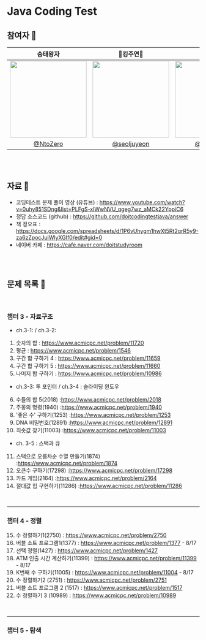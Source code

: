 # Java Coding Test 

## 참여자 👥
|                                                                 승태왕자                                                                 |                                                               👑킹주연👑                                                                |                                                    미인솔이                                                    |
|:------------------------------------------------------------------------------------------------------------------------------------:|:------------------------------------------------------------------------------------------------------------------------------------:|:----------------------------------------------------------------------------------------------------------:|
| <img src="https://github.com/NtoZero/DoitJavaCote/assets/130022922/07efe644-3539-4980-982b-9f44767df1e2" width=200px height = 200px> | <img src="https://github.com/NtoZero/DoitJavaCote/assets/130022922/a25ac42f-86b4-4f9f-80b7-5ca2e883235d" width=200px height = 200px> | <img src="https://github.com/NtoZero/DoitJavaCote/assets/130022922/96b6ea6a-c5cc-4881-8ce2-c4099e8178cc" width=200px height = 200px> |
|                                                [@NtoZero](https://github.com/NtoZero)                                                |                                             [@seoljuyeon](https://github.com/seoljuyeon)                                             |                                [@luminousol](https://github.com/luminousol)                                |

<br/>
<br/>

## 자료 📝
- 코딩테스트 문제 풀이 영상 (유튜브) : https://www.youtube.com/watch?v=0uhy851SDng&list=PLFgS-xIWwNVU_qgeg7wz_aMCk22YppiC6
- 정답 소스코드 (github) :  https://github.com/doitcodingtestjava/answer
- 책 정오표 : https://docs.google.com/spreadsheets/d/1P6vUhygm1hwXt5Rt2qrR5y9-za6zZpocJulWlyXGIf0/edit#gid=0
- 네이버 카페 : https://cafe.naver.com/doitstudyroom

<br/>
<br/>

## 문제 목록 🔖

<br/>

### 챕터 3 - 자료구조

- ch.3-1: / ch.3-2:

1. 숫자의 합 : https://www.acmicpc.net/problem/11720
2. 평균 : https://www.acmicpc.net/problem/1546
3. 구간 합 구하기 4 : https://www.acmicpc.net/problem/11659
4. 구간 합 구하기 5 : https://www.acmicpc.net/problem/11660
5. 나머지 합 구하기 : https://www.acmicpc.net/problem/10986

- ch.3-3: 투 포인터 / ch.3-4 : 슬라이딩 윈도우

6. 수들의 합 5(2018) :https://www.acmicpc.net/problem/2018
7. 주몽의 명령(1940) :https://www.acmicpc.net/problem/1940
8. '좋은 수' 구하기(1253) :https://www.acmicpc.net/problem/1253
9. DNA 비밀번호(12891) :https://www.acmicpc.net/problem/12891 
10. 최솟값 찾기(11003) :https://www.acmicpc.net/problem/11003 

- ch. 3-5 : 스택과 큐
11. 스택으로 오름차순 수열 만들기(1874) :https://www.acmicpc.net/problem/1874
12. 오큰수 구하기(17298) :https://www.acmicpc.net/problem/17298
13. 카드 게임(2164) :https://www.acmicpc.net/problem/2164
14. 절대값 힙 구현하기(11286) :https://www.acmicpc.net/problem/11286

<br/>

---
### 챕터 4 - 정렬

15. 수 정렬하기1(2750) : https://www.acmicpc.net/problem/2750 
16. 버블 소트 프로그램1(1377) : https://www.acmicpc.net/problem/1377 - 8/17
17. 선택 정렬(1427) : https://www.acmicpc.net/problem/1427 
18. ATM 인출 시간 계산하기(11399) : https://www.acmicpc.net/problem/11399 - 8/17
19. K번째 수 구하기(11005) : https://www.acmicpc.net/problem/11004 - 8/17
20. 수 정렬하기2 (2751) : https://www.acmicpc.net/problem/2751
21. 버블 소트 프로그램 2 (1517) : https://www.acmicpc.net/problem/1517
22. 수 정렬하기 3 (10989) : https://www.acmicpc.net/problem/10989

<br/>

---

### 챕터 5 - 탐색



